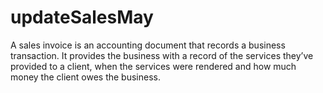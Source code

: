 # updateSalesMay
A sales invoice is an accounting document that records a business transaction. It provides the business with a record of the services they’ve provided to a client, when the services were rendered and how much money the client owes the business.
